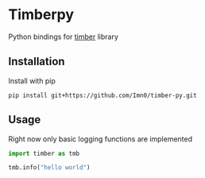 # Timberpy

Python bindings for [timber](https://github.com/Imn0/timber.git) library

## Installation

Install with pip

```shell
pip install git+https://github.com/Imn0/timber-py.git
```

## Usage

Right now only basic logging functions are implemented

```python
import timber as tmb

tmb.info("hello world")
```
